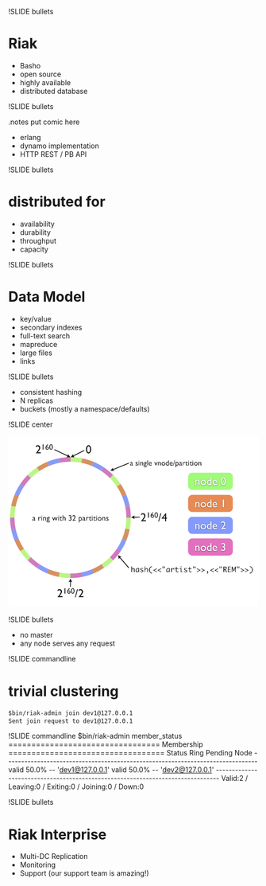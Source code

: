 !SLIDE bullets

# Riak #

* Basho
* open source
* highly available
* distributed database

!SLIDE bullets

.notes put comic here

* erlang
* dynamo implementation
* HTTP REST / PB API

!SLIDE bullets

# distributed for #

* availability
* durability
* throughput
* capacity

!SLIDE bullets

# Data Model #

* key/value
* secondary indexes
* full-text search
* mapreduce
* large files
* links

!SLIDE bullets

* consistent hashing
* N replicas
* buckets (mostly a namespace/defaults)

!SLIDE center

![riak ring](riak-ring.png)

!SLIDE bullets

* no master
* any node serves any request

!SLIDE commandline

# trivial clustering #

    $bin/riak-admin join dev1@127.0.0.1
    Sent join request to dev1@127.0.0.1

!SLIDE commandline
    $bin/riak-admin member_status
    ================================= Membership ==================================
    Status     Ring    Pending    Node
    -------------------------------------------------------------------------------
    valid      50.0%      --      'dev1@127.0.0.1'
    valid      50.0%      --      'dev2@127.0.0.1'
    -------------------------------------------------------------------------------
    Valid:2 / Leaving:0 / Exiting:0 / Joining:0 / Down:0

!SLIDE bullets

# Riak Interprise

* Multi-DC Replication
* Monitoring
* Support (our support team is amazing!)
